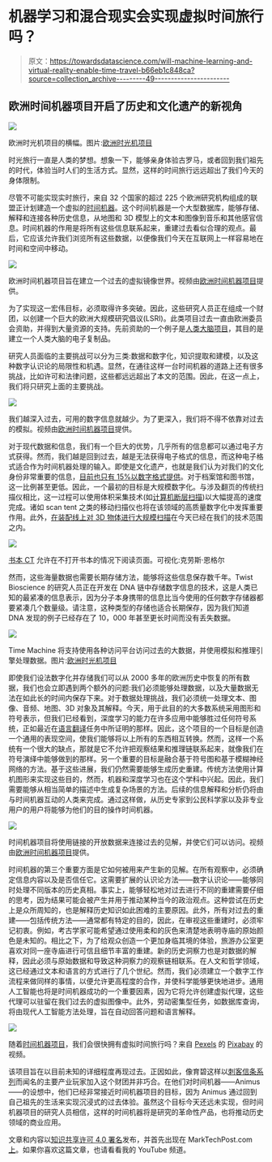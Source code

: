 # 机器学习和混合现实会实现虚拟时间旅行吗？

> 原文：<https://towardsdatascience.com/will-machine-learning-and-virtual-reality-enable-time-travel-b66eb1c848ca?source=collection_archive---------49----------------------->

## 欧洲时间机器项目开启了历史和文化遗产的新视角

![](img/ca10da7b443732d5edcc7be88923be92.png)

欧洲时光机项目的横幅。图片:[欧洲时光机项目](http://www.timemachine.eu/)

时光旅行一直是人类的梦想。想象一下，能够亲身体验古罗马，或者回到我们祖先的时代，体验当时人们的生活方式。显然，这样的时间旅行远远超出了我们今天的身体限制。

尽管不可能实现实时旅行，来自 32 个国家的超过 225 个欧洲研究机构组成的联盟正计划建造一个虚拟的[时间机器](http://www.timemachine.eu/)。这个时间机器是一个大型数据库，能够存储、解释和连接各种历史信息，从地图和 3D 模型上的文本和图像到音乐和其他感官信息。时间机器的作用是将所有这些信息联系起来，重建过去看似合理的观点。最后，它应该允许我们浏览所有这些数据，以便像我们今天在互联网上一样容易地在时间和空间中移动。

![](img/f0e131ffca42e0389de70b8be347e014.png)

欧洲时间机器项目旨在建立一个过去的虚拟镜像世界。视频由[欧洲时间机器项目](http://www.timemachine.eu/)提供。

为了实现这一宏伟目标，必须取得许多突破。因此，这些研究人员正在组成一个财团，以创建一个巨大的欧洲大规模研究倡议(LSRI)。此类项目过去一直由欧洲委员会资助，并得到大量资源的支持。先前资助的一个例子是[人类大脑项目](https://www.humanbrainproject.eu/)，其目的是建立一个人类大脑的电子复制品。

研究人员面临的主要挑战可以分为三类:数据和数字化，知识提取和建模，以及这种数字认识论的局限性和机遇。显然，在通往这样一台时间机器的道路上还有很多挑战，比如许可和法律问题，这些都远远超出了本文的范围。因此，在这一点上，我们将只研究上面的主要挑战。

![](img/e7d76b4adc497214f1d001fa7cad35c3.png)

我们越深入过去，可用的数字信息就越少。为了更深入，我们将不得不依靠对过去的模拟。视频由[欧洲时间机器项目](http://www.timemachine.eu/)提供。

对于现代数据和信息，我们有一个巨大的优势，几乎所有的信息都可以通过电子方式获得。然而，我们越是回到过去，越是无法获得电子格式的信息，而这种电子格式适合作为时间机器处理的输入。即使是文化遗产，也就是我们认为对我们的文化身份非常重要的信息，[目前也只有 15%以数字格式提供](https://pro.europeana.eu/resources/statistics/enumerate)。对于档案馆和图书馆，这一比例甚至更低。因此，一个最初的目标是大规模数字化。与涉及翻页的传统扫描仪相比，这一过程可以使用体积采集技术(如[计算机断层扫描](https://www.nature.com/articles/s41598-018-33685-4))以大幅提高的速度完成。诸如 scan tent 之类的移动扫描仪也将在该领域的高质量数字化中发挥重要作用。此外，[在装配线上对 3D 物体进行大规模扫描](https://www.fraunhofer.de/en/research/current-research/preserving-cultural-heritage/3d-digitalization.html)在今天已经在我们的技术范围之内。

![](img/2078bd41ee8d2a46ac37b5329fad3bab.png)

[书本 CT](https://www.nature.com/articles/s41598-018-33685-4) 允许在不打开书本的情况下阅读页面。可视化:克劳斯·恩格尔

然而，这些海量数据也需要长期存储方法，能够将这些信息保存数千年。Twist Bioscience 的研究人员正在开发在 DNA 链中存储数字信息的技术，这是人类已知的最紧凑的信息表示，因为分子本身携带的信息比当今使用的任何数字存储器都要紧凑几个数量级。请注意，这种类型的存储也适合长期保存，因为我们知道 DNA 发现的例子已经存在了 10，000 年甚至更长时间而没有丢失数据。

![](img/9c4149fb9afafa168fe9f768b1bcfd5e.png)

Time Machine 将支持使用各种访问平台访问过去的大数据，并使用模拟和推理引擎处理数据。图片:[欧洲时光机项目](http://www.timemachine.eu/)

即使我们设法数字化并存储我们可以从 2000 多年的欧洲历史中恢复的所有数据，我们也会立即遇到两个额外的问题:我们必须能够处理数据，以及大量数据无法在如此长的时间内保存下来。对于数据处理挑战，我们必须统一处理文本、图像、音频、地图、3D 对象及其解释。今天，用于此目的的大多数系统采用图形和符号表示，但我们已经看到，深度学习的能力在许多应用中能够胜过任何符号系统，正如最近在[语言翻译](https://www.wired.co.uk/article/google-ai-language-create)任务中所证明的那样。因此，这个项目的一个目标是创造一个通用的表现空间，使我们能够将以上所有的东西相互转换。然而，这样一个系统有一个很大的缺点，那就是它不允许把观察结果和推理链联系起来，就像我们在符号演绎中能够做到的那样。另一个重要的目标是融合基于符号图和基于模糊神经网络的方法。基于这些进展，我们仍然需要能够生成历史重建。传统方法使用计算机图形来实现这些目的，然而，机器和深度学习也在这个学科中兴起。因此，我们需要能够从相当简单的描述中生成复杂场景的方法。后续的信息解释和分析仍将由与时间机器互动的人类来完成。通过这样做，从历史专家到公民科学家以及非专业用户的用户将能够为他们的目的操作时间机器。

![](img/446fedbc3a9de7ee2e86abaa7dc3637b.png)

时间机器项目将使用链接的开放数据来连接过去的见解，并使它们可以访问。视频由[欧洲时间机器项目](http://www.timemachine.eu/)提供。

时间机器的第三个重要方面是它如何被用来产生新的见解。在所有观察中，必须确定信息内容以及是否信任它。这需要扩展的认识论方法——数字认识论——能够同时处理不同版本的历史真相。事实上，能够轻松地对过去进行不同的重建需要仔细的思考，因为结果可能会被产生并用于推动某种当今的政治观点。这种尝试在历史上是众所周知的，也是解释历史知识如此困难的主要原因。此外，所有对过去的重建——包括传统方法——通常都有特定的目的，因此，在审视这些重建时，必须牢记初衷。例如，考古学家可能希望通过使用柔和的灰色来清楚地表明寺庙的原始颜色是未知的。相比之下，为了给观众创造一个更加身临其境的体验，旅游办公室更喜欢对同一座寺庙进行可信且细节丰富的重建。新的历史洞察力也是对数据的解释，因此必须与原始数据和导致这种洞察力的观察链相联系。在人文和哲学领域，这已经通过文本和语言的方式进行了几个世纪。然而，我们必须建立一个数字工作流程来做同样的事情，以便允许更高程度的合作，并使科学能够更快地进步。通用人工智能也将是时间机器成功的一个重要因素，因为它将允许创建虚拟代理，这些代理可以驻留在我们过去的虚拟图像中。此外，劳动密集型任务，如数据库查询，将由现代人工智能方法处理，旨在自动回答问题和语言解释。

![](img/47cf434040e2223a0d6de110f0236639.png)

随着[时间机器项目](http://www.timemachine.eu/)，我们会很快拥有虚拟时间旅行吗？来自 [Pexels](https://www.pexels.com/photo/close-up-video-of-clock-ticking-856199/?utm_content=attributionCopyText&utm_medium=referral&utm_source=pexels) 的 [Pixabay](https://www.pexels.com/@pixabay?utm_content=attributionCopyText&utm_medium=referral&utm_source=pexels) 的视频。

该项目旨在以目前未知的详细程度再现过去。正因如此，像育碧这样以[刺客信条系列](https://www.ubisoft.com/de-de/game/assassins-creed/)而闻名的主要产业玩家加入这个财团并非巧合。在他们对时间机器——Animus——的设想中，他们已经非常接近时间机器项目的目标，因为 Animus 通过回到自己祖先的生活来实现沉浸式的过去体验。虽然这个目标今天还远未实现，但时间机器项目的研究人员相信，这样的时间机器将是研究的革命性产品，也将推动历史领域的商业应用。

文章和内容以[知识共享许可 4.0 署名](https://creativecommons.org/licenses/by/4.0/deed.de)发布，并首先出现在 MarkTechPost.com[上](https://www.marktechpost.com/2019/01/30/will-machine-learning-enable-time-travel/)。如果你喜欢这篇文章，也请看看我的 YouTube 频道。